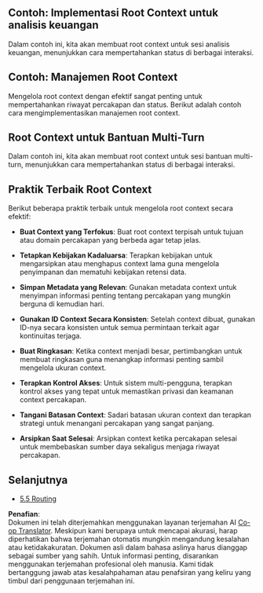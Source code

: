 <!--
CO_OP_TRANSLATOR_METADATA:
{
  "original_hash": "8311f46a35cf608c9780f39b62c9dc3f",
  "translation_date": "2025-07-14T02:05:17+00:00",
  "source_file": "05-AdvancedTopics/mcp-root-contexts/README.md",
  "language_code": "id"
}
-->
## Contoh: Implementasi Root Context untuk analisis keuangan

Dalam contoh ini, kita akan membuat root context untuk sesi analisis keuangan, menunjukkan cara mempertahankan status di berbagai interaksi.

## Contoh: Manajemen Root Context

Mengelola root context dengan efektif sangat penting untuk mempertahankan riwayat percakapan dan status. Berikut adalah contoh cara mengimplementasikan manajemen root context.

## Root Context untuk Bantuan Multi-Turn

Dalam contoh ini, kita akan membuat root context untuk sesi bantuan multi-turn, menunjukkan cara mempertahankan status di berbagai interaksi.

## Praktik Terbaik Root Context

Berikut beberapa praktik terbaik untuk mengelola root context secara efektif:

- **Buat Context yang Terfokus**: Buat root context terpisah untuk tujuan atau domain percakapan yang berbeda agar tetap jelas.

- **Tetapkan Kebijakan Kadaluarsa**: Terapkan kebijakan untuk mengarsipkan atau menghapus context lama guna mengelola penyimpanan dan mematuhi kebijakan retensi data.

- **Simpan Metadata yang Relevan**: Gunakan metadata context untuk menyimpan informasi penting tentang percakapan yang mungkin berguna di kemudian hari.

- **Gunakan ID Context Secara Konsisten**: Setelah context dibuat, gunakan ID-nya secara konsisten untuk semua permintaan terkait agar kontinuitas terjaga.

- **Buat Ringkasan**: Ketika context menjadi besar, pertimbangkan untuk membuat ringkasan guna menangkap informasi penting sambil mengelola ukuran context.

- **Terapkan Kontrol Akses**: Untuk sistem multi-pengguna, terapkan kontrol akses yang tepat untuk memastikan privasi dan keamanan context percakapan.

- **Tangani Batasan Context**: Sadari batasan ukuran context dan terapkan strategi untuk menangani percakapan yang sangat panjang.

- **Arsipkan Saat Selesai**: Arsipkan context ketika percakapan selesai untuk membebaskan sumber daya sekaligus menjaga riwayat percakapan.

## Selanjutnya

- [5.5 Routing](../mcp-routing/README.md)

**Penafian**:  
Dokumen ini telah diterjemahkan menggunakan layanan terjemahan AI [Co-op Translator](https://github.com/Azure/co-op-translator). Meskipun kami berupaya untuk mencapai akurasi, harap diperhatikan bahwa terjemahan otomatis mungkin mengandung kesalahan atau ketidakakuratan. Dokumen asli dalam bahasa aslinya harus dianggap sebagai sumber yang sahih. Untuk informasi penting, disarankan menggunakan terjemahan profesional oleh manusia. Kami tidak bertanggung jawab atas kesalahpahaman atau penafsiran yang keliru yang timbul dari penggunaan terjemahan ini.